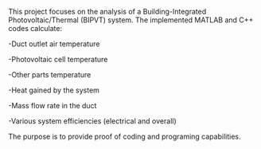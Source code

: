 This project focuses on the analysis of a Building-Integrated Photovoltaic/Thermal (BIPVT) system. The implemented MATLAB and C++ codes calculate:

-Duct outlet air temperature

-Photovoltaic cell temperature

-Other parts temperature 

-Heat gained by the system

-Mass flow rate in the duct

-Various system efficiencies (electrical and overall)

The purpose is to provide proof of coding and programing capabilities.
